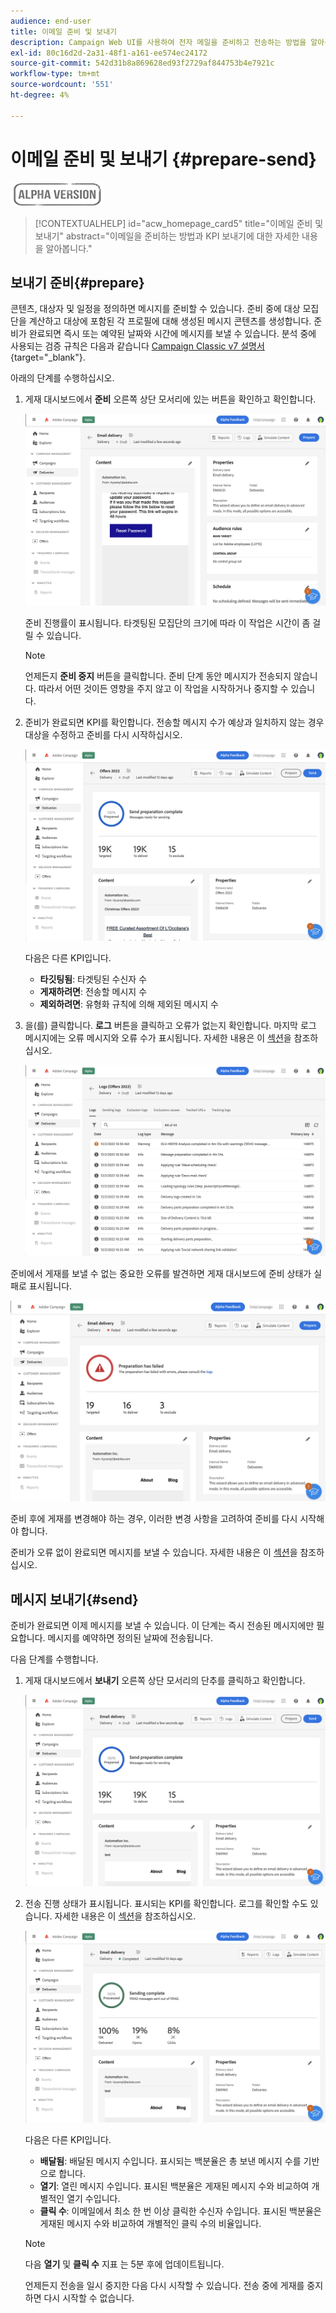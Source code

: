 ```yaml
---
audience: end-user
title: 이메일 준비 및 보내기
description: Campaign Web UI를 사용하여 전자 메일을 준비하고 전송하는 방법을 알아봅니다
exl-id: 80c16d2d-2a31-48f1-a161-ee574ec24172
source-git-commit: 542d31b8a869628ed93f2729af844753b4e7921c
workflow-type: tm+mt
source-wordcount: '551'
ht-degree: 4%

---
```


# 이메일 준비 및 보내기 {#prepare-send}

![](../assets/do-not-localize/badge.png)

>[!CONTEXTUALHELP]
>id="acw_homepage_card5"
>title="이메일 준비 및 보내기"
>abstract="이메일을 준비하는 방법과 KPI 보내기에 대한 자세한 내용을 알아봅니다."

<!--

	show how to prepare and send the email + the live kpis in the dashboard

like acc when preparation, target calculated then send
real time KPIs, not in AJO. similar to ACS.
exclusion logs, causes
-->

<!--
send also KPIs
-->

## 보내기 준비{#prepare}

콘텐츠, 대상자 및 일정을 정의하면 메시지를 준비할 수 있습니다. 준비 중에 대상 모집단을 계산하고 대상에 포함된 각 프로필에 대해 생성된 메시지 콘텐츠를 생성합니다. 준비가 완료되면 즉시 또는 예약된 날짜와 시간에 메시지를 보낼 수 있습니다. 분석 중에 사용되는 검증 규칙은 다음과 같습니다 [Campaign Classic v7 설명서](https://experienceleague.adobe.com/docs/campaign-classic/using/sending-messages/key-steps-when-creating-a-delivery/steps-validating-the-delivery.html#validation-process-with-typologies){target="_blank"}.

아래의 단계를 수행하십시오.

1. 게재 대시보드에서 **준비** 오른쪽 상단 모서리에 있는 버튼을 확인하고 확인합니다.

   ![](assets/prepare.png)

   준비 진행률이 표시됩니다. 타겟팅된 모집단의 크기에 따라 이 작업은 시간이 좀 걸릴 수 있습니다.

   >[!NOTE]
   >
   >언제든지 **준비 중지** 버튼을 클릭합니다. 준비 단계 동안 메시지가 전송되지 않습니다. 따라서 어떤 것이든 영향을 주지 않고 이 작업을 시작하거나 중지할 수 있습니다.

1. 준비가 완료되면 KPI를 확인합니다. 전송할 메시지 수가 예상과 일치하지 않는 경우 대상을 수정하고 준비를 다시 시작하십시오.

   ![](assets/prepare2.png)

   다음은 다른 KPI입니다.

   * **타깃팅됨**: 타겟팅된 수신자 수
   * **게재하려면**: 전송할 메시지 수
   * **제외하려면**: 유형화 규칙에 의해 제외된 메시지 수

1. 을(를) 클릭합니다. **로그** 버튼을 클릭하고 오류가 없는지 확인합니다. 마지막 로그 메시지에는 오류 메시지와 오류 수가 표시됩니다. 자세한 내용은 이 [섹션](delivery-logs.md)을 참조하십시오.

   ![](assets/prepare-logs.png)

준비에서 게재를 보낼 수 없는 중요한 오류를 발견하면 게재 대시보드에 준비 상태가 실패로 표시됩니다.

![](assets/prepare-error.png)

준비 후에 게재를 변경해야 하는 경우, 이러한 변경 사항을 고려하여 준비를 다시 시작해야 합니다.

준비가 오류 없이 완료되면 메시지를 보낼 수 있습니다. 자세한 내용은 이 [섹션](#send)을 참조하십시오.

## 메시지 보내기{#send}

준비가 완료되면 이제 메시지를 보낼 수 있습니다. 이 단계는 즉시 전송된 메시지에만 필요합니다. 메시지를 예약하면 정의된 날짜에 전송됩니다.

다음 단계를 수행합니다.

1. 게재 대시보드에서 **보내기** 오른쪽 상단 모서리의 단추를 클릭하고 확인합니다.

   ![](assets/send.png)

1. 전송 진행 상태가 표시됩니다. 표시되는 KPI를 확인합니다. 로그를 확인할 수도 있습니다. 자세한 내용은 이 [섹션](delivery-logs.md)을 참조하십시오.

   ![](assets/send2.png)

   다음은 다른 KPI입니다.

   * **배달됨**: 배달된 메시지 수입니다. 표시되는 백분율은 총 보낸 메시지 수를 기반으로 합니다.
   * **열기**: 열린 메시지 수입니다. 표시된 백분율은 게재된 메시지 수와 비교하여 개별적인 열기 수입니다.
   * **클릭 수**: 이메일에서 최소 한 번 이상 클릭한 수신자 수입니다. 표시된 백분율은 게재된 메시지 수와 비교하여 개별적인 클릭 수의 비율입니다.

   >[!NOTE]
   >
   >다음 **열기** 및 **클릭 수** 지표 는 5분 후에 업데이트됩니다.

   언제든지 전송을 일시 중지한 다음 다시 시작할 수 있습니다. 전송 중에 게재를 중지하면 다시 시작할 수 없습니다.

